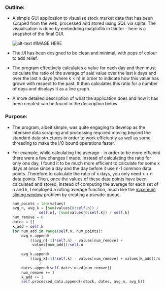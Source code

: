 ### Outline:

- A simple GUI application to visualise stock market data that has been scraped from the web, processed and stored using SQL via sqlite. The visualisation is done by embedding matplotlib in tkinter - here is a snapshot of the final GUI.

    ![alt-text]() #IMAGE HERE

- The UI has been designed to be clean and minimal, with pops of colour to add relief.
- The program effectively calculates a value for each day and then must calculate the ratio of the average of said value over the last k days and over the last n days (where k < n) in order to indicate how this value has grown with respect to the past. It then calculates this ratio for a number of days and displays it as a line graph.
- A more detailed description of what the application does and how it has been created can be found in the description below.

### Purpose:

- The program, albeit simple, was quite engaging to develop as the intensive data scraping and processing required moving beyond the standard data structures in order to work efficiently as well as some threading to make the I/O bound operations faster.
- For example, while calculating the average - in order to be more efficient there were a few changes I made. Instead of calculating the ratio for only one day, I found it to be much more efficient to calculate for some x days at once since a day and the day before it use n-1 common data points. Therefore to calculate the ratio of x days, you only need x + n data points. Then, once the values of these data points have been calculated and stored, instead of computing the average for each set of n and k, I employed a rolling average function, much like the [maximum sliding window]([https://www.geeksforgeeks.org/sliding-window-maximum-maximum-of-all-subarrays-of-size-k/](https://www.geeksforgeeks.org/sliding-window-maximum-maximum-of-all-subarrays-of-size-k/)) problem by creating a pseudo-queue.

    ```python
    num_points = len(values)
    avg_n, avg_k = [sum(values[0:self.n]) /
                self.n], [sum(values[0:self.k]) / self.k]
    num_remove = 0
    dates = []
    k_add = self.k
    for num_add in range(self.n, num_points):
    	avg_n.append(
    	    ((avg_n[-1]*self.n) - values[num_remove] +
    	     values[num_add])/self.n
    			)
    	avg_k.append(
    	    ((avg_k[-1]*self.k) - values[num_remove] + values[k_add])/self.k
    			)
    	dates.append(self.dates_used[num_remove])
    	num_remove += 1
    	k_add += 1
    	self.processed_data.append((stock, dates, avg_n, avg_k))
    ```
